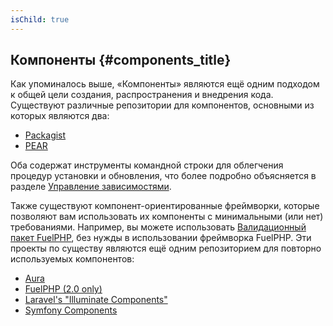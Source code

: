 ```yaml
---
isChild: true
---
```


## Компоненты {#components_title}

Как упоминалось выше, «Компоненты» являются ещё одним подходом к общей цели создания, распространения и внедрения кода. Существуют различные репозитории для компонентов, основными из которых являются два:

* [Packagist](#composer_and_packagist_title)
* [PEAR](#pear)

Оба содержат инструменты командной строки для облегчения процедур установки и обновления, что более подробно объясняется в разделе [Управление зависимостями][dm].

Также существуют компонент-ориентированные фреймворки, которые позволяют вам использовать их компоненты с минимальными (или нет) требованиями. Например, вы можете использовать [Валидационный пакет FuelPHP][fuelval], без нужды в использовании фреймворка FuelPHP. Эти проекты по существу являются ещё одним репозиторием для повторно используемых компонентов:

  [dm]: #dependency_management_title
  [fuelval]: https://github.com/fuelphp/validation

* [Aura](http://auraphp.github.com/)
* [FuelPHP (2.0 only)](https://github.com/fuelphp)
* [Laravel's "Illuminate Components"](https://github.com/illuminate)
* [Symfony Components](http://symfony.com/doc/current/components/index.html)
